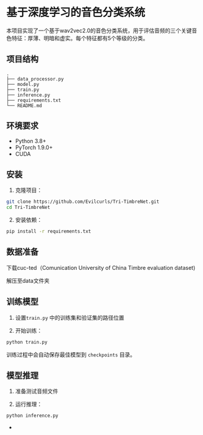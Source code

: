 # 基于深度学习的音色分类系统

本项目实现了一个基于wav2vec2.0的音色分类系统，用于评估音频的三个关键音色特征：厚薄、明暗和虚实。每个特征都有5个等级的分类。

## 项目结构

```
.
├── data_processor.py    
├── model.py            
├── train.py           
├── inference.py       
├── requirements.txt   
└── README.md         
```

## 环境要求

- Python 3.8+
- PyTorch 1.9.0+
- CUDA 

## 安装

1. 克隆项目：
```bash
git clone https://github.com/Evilcurls/Tri-TimbreNet.git
cd Tri-TimbreNet
```

2. 安装依赖：
```bash
pip install -r requirements.txt
```

## 数据准备

下载cuc-ted（Comunication University of China Timbre evaluation dataset)

解压至data文件夹

## 训练模型

1. 设置`train.py` 中的训练集和验证集的路径位置

2. 开始训练：
```bash
python train.py
```

训练过程中会自动保存最佳模型到 `checkpoints` 目录。

## 模型推理

1. 准备测试音频文件

2. 运行推理：
```bash
python inference.py
```

- 